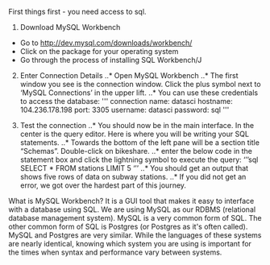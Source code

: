 First things first - you need access to sql.

1) Download MySQL Workbench
* Go to http://dev.mysql.com/downloads/workbench/
* Click on the package for your operating system
* Go through the process of installing SQL Workbench/J

2. Enter Connection Details
..* Open MySQL Workbench
..* The first window you see is the connection window. Click the plus symbol next to ‘MySQL Connections’ in the upper lift.
..* You can use these credentials to access the database:
'''
connection name: datasci
hostname: 104.236.178.198
port: 3305
username: datasci
password: sql
'''

3. Test the connection
..* You should now be in the main interface. In the center is the query editor. Here is where you will be writing your SQL statements. 
..* Towards the bottom of the left pane will be a section title “Schemas”. Double-click on bikeshare.
..* enter the below code in the statement box and click the lightning symbol to execute the query:
‘’’sql
SELECT 
    *
FROM
    stations
LIMIT 5
‘’’
..* You should get an output that shows five rows of data on subway stations.
..* If you did not get an error, we got over the hardest part of this journey.

What is MySQL Workbench? It is a GUI tool that makes it easy to interface with a database using SQL. We are using MySQL as our RDBMS (relational database management system). MySQL is a very common form of SQL. The other common form of SQL is Postgres (or Postgres as it's  often called).  MySQL and Postgres are very similar. While the languages of these systems  are nearly identical, knowing which system you are using is important for the times when syntax and performance vary between systems. 

